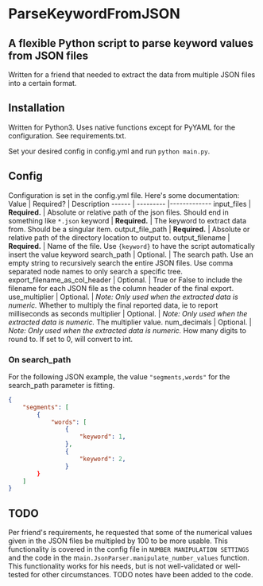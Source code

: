 # ParseKeywordFromJSON
## A flexible Python script to parse keyword values from JSON files

Written for a friend that needed to extract the data from multiple JSON files into a certain format.

## Installation

Written for Python3. Uses native functions except for PyYAML for the configuration. See requirements.txt.

Set your desired config in config.yml and run `python main.py`.

## Config

Configuration is set in the config.yml file. Here's some documentation:
Value               | Required? | Description
------              | --------- |-------------
input_files         | **Required.** | Absolute or relative path of the json files. Should end in something like `*.json`
keyword             | **Required.** | The keyword to extract data from. Should be a singular item.
output_file_path    | **Required.** | Absolute or relative path of the directory location to output to.
output_filename     | **Required.** | Name of the file. Use `{keyword}` to have the script automatically insert the value keyword
search_path         | Optional.     | The search path. Use an empty string to recursively search the entire JSON files. Use comma separated node names to only search a specific tree.
export_filename_as_col_header | Optional. | True or False to include the filename for each JSON file as the column header of the final export.
use_multiplier      | Optional.     | *Note: Only used when the extracted data is numeric.* Whether to multiply the final reported data, ie to report milliseconds as seconds
multiplier          | Optional.     | *Note: Only used when the extracted data is numeric.* The multiplier value.
num_decimals        | Optional.     | *Note: Only used when the extracted data is numeric.* How many digits to round to. If set to 0, will convert to int.

### On search_path

For the following JSON example, the value `"segments,words"` for the search_path parameter is fitting.

```json
{
    "segments": [
        {
            "words": [
                {
                    "keyword": 1,
                },
                {
                    "keyword": 2,
                }
        }
    ]
}
```
## TODO

Per friend's requirements, he requested that some of the numerical values given in the JSON files be multipled by 100 to be
more usable. This functionality is covered in the config file in `NUMBER MANIPULATION SETTINGS`
and the code in the m`ain.JsonParser.manipulate_number_values` function. This functionality works for his needs, but
is not well-validated or well-tested for other circumstances. TODO notes have been added to the code.

